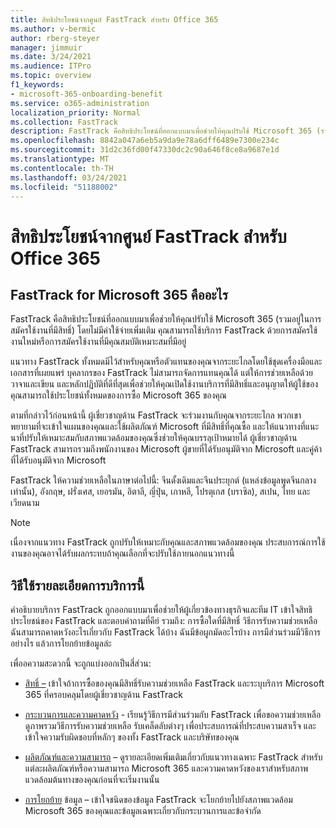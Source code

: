 ```yaml
---
title: สิทธิประโยชน์จากศูนย์ FastTrack สำหรับ Office 365
ms.author: v-bermic
author: rberg-steyer
manager: jimmuir
ms.date: 3/24/2021
ms.audience: ITPro
ms.topic: overview
f1_keywords:
- microsoft-365-onboarding-benefit
ms.service: o365-administration
localization_priority: Normal
ms.collection: FastTrack
description: FastTrack คือสิทธิประโยชน์ที่ออกแบบมาเพื่อช่วยให้คุณปรับใช้ Microsoft 365 (รวมอยู่ในการสมัครใช้งานที่มีสิทธิ์) โดยไม่มีค่าใช้จ่ายเพิ่มเติม คุณสามารถใช้บริการ FastTrack ด้วยการสมัครใช้งานใหม่หรือการสมัครใช้งานที่มีคุณสมบัติเหมาะสมที่มีอยู่
ms.openlocfilehash: 8842a047a6eb5a9da9e78a6dff6489e7300e234c
ms.sourcegitcommit: 31d2c36fd00f47330dc2c90a646f8ce8a9687e1d
ms.translationtype: MT
ms.contentlocale: th-TH
ms.lasthandoff: 03/24/2021
ms.locfileid: "51188002"
---
```

# <a name="fasttrack-center-benefit-for-microsoft-365"></a>สิทธิประโยชน์จากศูนย์ FastTrack สำหรับ Office 365

## <a name="what-is-fasttrack-for-microsoft-365"></a>FastTrack for Microsoft 365 คืออะไร

FastTrack คือสิทธิประโยชน์ที่ออกแบบมาเพื่อช่วยให้คุณปรับใช้ Microsoft 365 (รวมอยู่ในการสมัครใช้งานที่มีสิทธิ์) โดยไม่มีค่าใช้จ่ายเพิ่มเติม คุณสามารถใช้บริการ FastTrack ด้วยการสมัครใช้งานใหม่หรือการสมัครใช้งานที่มีคุณสมบัติเหมาะสมที่มีอยู่

แนวทาง FastTrack ทั้งหมดมีไว้สําหรับคุณหรือตัวแทนของคุณจากระยะไกลโดยใช้ชุดเครื่องมือและเอกสารที่เผยแพร่ บุคลากรของ FastTrack ไม่สามารถจัดการแทนคุณได้ แต่ให้การช่วยเหลือด้วยวาจาและเขียน และหลักปฏิบัติที่ดีที่สุดเพื่อช่วยให้คุณเปิดใช้งานบริการที่มีสิทธิ์และอนุญาตให้ผู้ใช้ของคุณสามารถใช้ประโยชน์ทั้งหมดของการซื้อ Microsoft 365 ของคุณ

ตามที่กล่าวไว้ก่อนหน้านี้ ผู้เชี่ยวชาญด้าน FastTrack จะร่วมงานกับคุณจากระยะไกล พวกเขาพยายามที่จะเข้าใจแผนของคุณและใช้ผลิตภัณฑ์ Microsoft ที่มีสิทธิ์ที่คุณซื้อ และให้แนวทางที่แนะนาที่ปรับให้เหมาะสมกับสภาพแวดล้อมของคุณซึ่งช่วยให้คุณบรรลุเป้าหมายได้ ผู้เชี่ยวชาญด้าน FastTrack สามารถรวมถึงพนักงานของ Microsoft ผู้ขายที่ได้รับอนุมัติจาก Microsoft และคู่ค้าที่ได้รับอนุมัติจาก Microsoft

FastTrack ให้ความช่วยเหลือในภาษาต่อไปนี้: จีนดั้งเดิมและจีนประยุกต์ (แหล่งข้อมูลพูดจีนกลางเท่านั้น), อังกฤษ, ฝรั่งเศส, เยอรมัน, อิตาลี, ญี่ปุ่น, เกาหลี, โปรตุเกส (บราซิล), สเปน, ไทย และเวียดนาม

> [!NOTE]
> เนื่องจากแนวทาง FastTrack ถูกปรับให้เหมาะกับคุณและสภาพแวดล้อมของคุณ ประสบการณ์การใช้งานของคุณอาจได้รับผลกระทบถ้าคุณเลือกที่จะปรับใช้ภายนอกแนวทางนี้

## <a name="how-to-use-this-service-description"></a>วิธีใช้รายละเอียดการบริการนี้

คําอธิบายบริการ FastTrack ถูกออกแบบมาเพื่อช่วยให้ผู้เกี่ยวข้องทางธุรกิจและทีม IT เข้าใจสิทธิประโยชน์ของ FastTrack และตอบคําถามที่คีย์ รวมถึง: การซื้อใดที่มีสิทธิ์ วิธีการรับความช่วยเหลือ ฉันสามารถคาดหวังอะไรเกี่ยวกับ FastTrack ได้บ้าง ฉันมีข้อผูกมัดอะไรบ้าง การมีส่วนร่วมมีวิธีการอย่างไร แล้วการโยกย้ายข้อมูลล่ะ

เพื่ออความสะดวกนี้ จะถูกแบ่งออกเป็นสี่ส่วน:

  - [สิทธิ์ –](eligibility.md) เข้าใจถ้าการซื้อของคุณมีสิทธิ์รับความช่วยเหลือ FastTrack และระบุบริการ Microsoft 365 ที่ครอบคลุมโดยผู้เชี่ยวชาญด้าน FastTrack

  - [กระบวนการและความคาดหวัง](process-and-expectations.md) - เรียนรู้วิธีการมีส่วนร่วมกับ FastTrack เพื่อขอความช่วยเหลือ ดูภาพรวมวิธีการรับความช่วยเหลือ รับเคล็ดลับต่างๆ เพื่อประสบการณ์ที่ประสบความสาเร็จ และเข้าใจความรับผิดชอบที่หลักๆ ของทั้ง FastTrack และบริษัทของคุณ

  - [ผลิตภัณฑ์และความสามารถ](products-and-capabilities.md) – ดูรายละเอียดเพิ่มเติมเกี่ยวกับแนวทางเฉพาะ FastTrack สําหรับแต่ละผลิตภัณฑ์หรือความสามารถ Microsoft 365 และความคาดหวังของเราสําหรับสภาพแวดล้อมต้นทางของคุณก่อนที่จะเริ่มงานนั้น

  - [การโยกย้าย](data-migration.md) ข้อมูล – เข้าใจชนิดของข้อมูล FastTrack จะโยกย้ายไปยังสภาพแวดล้อม Microsoft 365 ของคุณและข้อมูลเฉพาะเกี่ยวกับกระบวนการและข้อจํากัด
